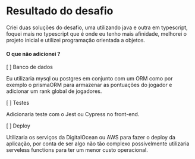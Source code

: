# Resultado do desafio

Criei duas soluções do desafio, uma utilizando java e outra em typescript, foquei mais no typescript que é onde eu tenho mais afinidade, melhorei o projeto inicial e utilizei programação orientada a objetos.

#### O que não adicionei ?

[ ] Banco de dados

Eu utilizaria mysql ou postgres em conjunto com um ORM como por exemplo o prismaORM para armazenar as pontuações do jogador e adicionar um rank global de jogadores.

[ ] Testes

Adicionaria teste com o Jest ou Cypress no front-end.

[ ] Deploy

Utilizaria os serviços da DigitalOcean ou AWS para fazer o deploy da aplicação, por conta de ser algo não tão complexo possivelmente utilizaria serveless functions para ter um menor custo operacional.
